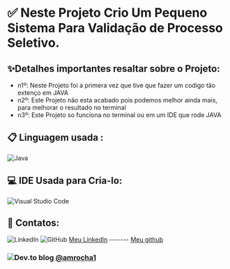 # ✅ Neste Projeto Crio Um Pequeno Sistema Para Validação de Processo Seletivo.

## ✨Detalhes importantes resaltar sobre o Projeto: 
- n1º: Neste Projeto foi a primera vez que tive que fazer um codigo tão extenço em JAVA
- n2º: Este Projeto não esta acabado pois podemos melhor ainda mais, para melhorar o resultado no terminal
- n3º: Este Projeto so funciona no terminal ou em um IDE que rode JAVA

## 📋 Linguagem usada :
![Java](https://img.shields.io/badge/java-%23ED8B00.svg?style=for-the-badge&logo=openjdk&logoColor=white)
## 💻 IDE Usada para Cria-lo:
![Visual Studio Code](https://img.shields.io/badge/Visual%20Studio%20Code-0078d7.svg?style=for-the-badge&logo=visual-studio-code&logoColor=white)

## 💬  Contatos:
![LinkedIn](https://img.shields.io/badge/linkedin-%230077B5.svg?style=for-the-badge&logo=linkedin&logoColor=white) ![GitHub](https://img.shields.io/badge/github-%23121011.svg?style=for-the-badge&logo=github&logoColor=white)
[Meu LinkedIn](<www.linkedin.com/in/amrocha1>) -------  [Meu github](<https://github.com/amrocha1>)

### ![Dev.to blog](https://img.shields.io/badge/dev.to-0A0A0A?style=for-the-badge&logo=dev.to&logoColor=white)  [@amrocha1](https://www.linkedin.com/in/amrocha1/)
